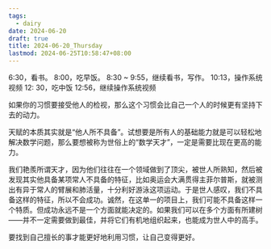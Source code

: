 ```yaml
---
tags:
  - dairy
date: 2024-06-20
draft: true
title: 2024-06-20_Thursday
lastmod: 2024-06-25T10:58:47+08:00
---
```

6:30，看书。
8:00，吃早饭。
8:30 ~ 9:55，继续看书，写作。
10:13，操作系统视频
12: 30，吃中饭
12:56，继续操作系统视频

如果你的习惯要接受他人的检视，那么这个习惯会比自己一个人的时候更有坚持下去的动力。

天赋的本质其实就是“他人所不具备”。试想要是所有人的基础能力就是可以轻松地解决数学问题，那么要想被称为世俗上的“数学天才”，一定是需要比现在更高的能力。

我们艳羨所谓天才，因为他们往往在一个领域做到了顶尖，被世人所熟知，然后被发现其实他具备某项常人不具备的特征，比如奥运会大满贯得主菲尔普斯，就被测出有异于常人的臂展和肺活量，十分利好游泳这项运动。于是世人感叹，我们不具备这样的特征，所以不会成功。诚然，在这单一的项目上，我们可能不具备这样一个特质。但成功永远不是一个方面就能决定的。如果我们可以在多个方面有所建树——并不一定需要做到最佳，并将它们有机地组织起来，也能成为世人中的高手。

要找到自己擅长的事才能更好地利用习惯，让自己变得更好。